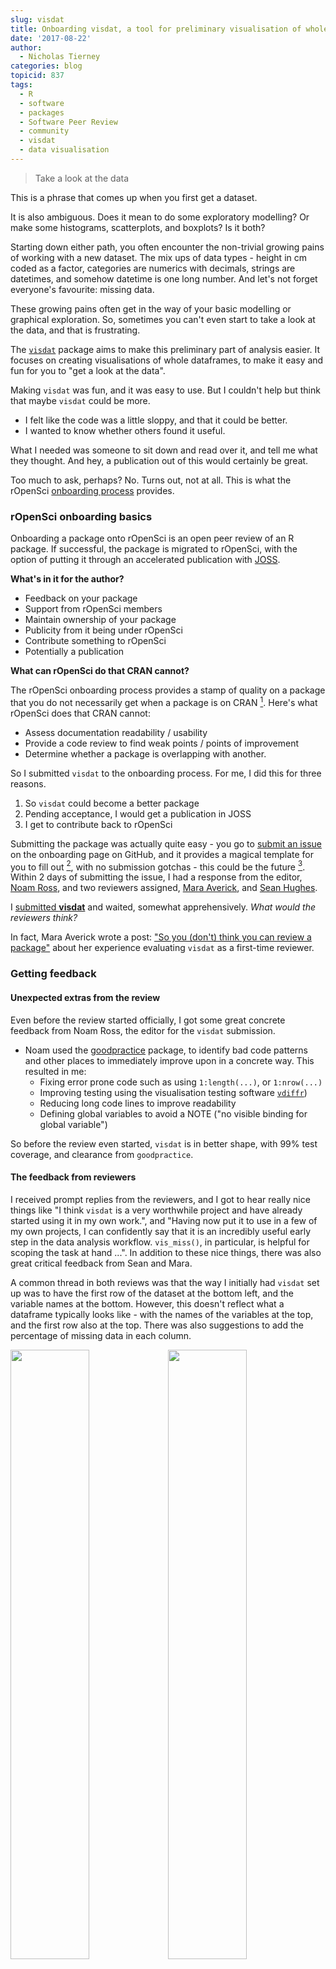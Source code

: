 ```yaml
---
slug: visdat
title: Onboarding visdat, a tool for preliminary visualisation of whole dataframes
date: '2017-08-22'
author:
  - Nicholas Tierney
categories: blog
topicid: 837
tags:
  - R
  - software
  - packages
  - Software Peer Review
  - community
  - visdat
  - data visualisation
---
```


> Take a look at the data

This is a phrase that comes up when you first get a dataset.

It is also ambiguous. Does it mean to do some exploratory modelling? Or make some histograms, scatterplots, and boxplots? Is it both?

Starting down either path, you often encounter the non-trivial growing pains of working with a new dataset. The mix ups of data types - height in cm coded as a factor, categories are numerics with decimals, strings are datetimes, and somehow datetime is one long number. And let's not forget everyone's favourite: missing data.

These growing pains often get in the way of your basic modelling or graphical exploration. So, sometimes you can't even start to take a look at the data, and that is frustrating.

The [`visdat`](https://github.com/ropensci/visdat) package aims to make this preliminary part of analysis easier. It focuses on creating visualisations of whole dataframes, to make it easy and fun for you to "get a look at the data".

Making `visdat` was fun, and it was easy to use. But I couldn't help but think that maybe `visdat` could be more.

*  I felt like the code was a little sloppy, and that it could be better.
*  I wanted to know whether others found it useful.

What I needed was someone to sit down and read over it, and tell me what they thought. And hey, a publication out of this would certainly be great.

Too much to ask, perhaps? No. Turns out, not at all. This is what the rOpenSci [onboarding process](https://github.com/ropensci/software-review) provides.

### rOpenSci onboarding basics

Onboarding a package onto rOpenSci is an open peer review of an R package. If successful, the package is migrated to rOpenSci, with the option of putting it through an accelerated publication with [JOSS](https://joss.theoj.org/).

**What's in it for the author?**

* Feedback on your package
* Support from rOpenSci members
* Maintain ownership of your package
* Publicity from it being under rOpenSci
* Contribute something to rOpenSci
* Potentially a publication

**What can rOpenSci do that CRAN cannot?**

The rOpenSci onboarding process provides a stamp of quality on a package that you do not necessarily get when a package is on CRAN [^3]. Here's what rOpenSci does that CRAN cannot:

- Assess documentation readability / usability
- Provide a code review to find weak points / points of improvement
- Determine whether a package is overlapping with another.

[^3]: CRAN is an essential part of what makes the r-project successful and certainly without CRAN R simply would not be the language that it is today. The tasks provided by the rOpenSci onboarding require human hours, and there just isn't enough spare time and energy amongst CRAN managers.

So I submitted `visdat` to the onboarding process. For me, I did this for three reasons.

1. So `visdat` could become a better package
2. Pending acceptance, I would get a publication in JOSS
3. I get to contribute back to rOpenSci

Submitting the package was actually quite easy - you go to [submit an issue](https://github.com/ropensci/software-review/issues/new) on the onboarding page on GitHub, and it provides a magical template for you to fill out [^1], with no submission gotchas - this could be the future [^2]. Within 2 days of submitting the issue, I had a response from the editor, [Noam Ross](https://github.com/noamross), and two reviewers assigned, [Mara Averick](https://github.com/batpigandme), and [Sean Hughes](https://github.com/seaaan).

[^1]: Never used GitHub? Don't worry, creating an account is easy, and the template is all there for you. You provide very straightforward information, and it's all there at once.

[^2]: With some journals, the submission process means you aren't always clear what information you need ahead of time. Gotchas include things like "what is the residential address of every co-author", or getting everyone to sign a copyright notice.

I [submitted **visdat**](https://github.com/ropensci/software-review/issues/87) and waited, somewhat apprehensively. _What would the reviewers think?_

In fact, Mara Averick wrote a post: ["So you (don't) think you can review a package"](/blog/2017/08/22/first-package-review) about her experience evaluating `visdat` as a first-time reviewer.

### Getting feedback

#### Unexpected extras from the review

Even before the review started officially, I got some great concrete feedback from Noam Ross, the editor for the `visdat` submission.

- Noam used the [goodpractice](https://github.com/MangoTheCat/goodpractice) package, to identify bad code patterns and other places to immediately improve upon in a concrete way. This resulted in me:
  - Fixing error prone code such as using `1:length(...)`, or `1:nrow(...)`
  - Improving testing using the visualisation testing software [`vdiffr`](https://github.com/lionel-/vdiffr))
  - Reducing long code lines to improve readability
  - Defining global variables to avoid a NOTE ("no visible binding for global variable")

So before the review even started, `visdat` is in better shape, with 99% test coverage, and clearance from `goodpractice`.

#### The feedback from reviewers

I received prompt replies from the reviewers, and I got to hear really nice things like  "I think `visdat` is a very worthwhile project and have already started using it in my own work.", and "Having now put it to use in a few of my own projects, I can confidently say that it is an incredibly useful early step in the data analysis workflow. `vis_miss()`, in particular, is helpful for scoping the task at hand ...". In addition to these nice things, there was also great critical feedback from Sean and Mara.

A common thread in both reviews was that the way I initially had `visdat` set up was to have the first row of the dataset at the bottom left, and the variable names at the bottom. However, this doesn't reflect what a dataframe typically looks like - with the names of the variables at the top, and the first row also at the top. There was also suggestions to add the percentage of missing data in each column.

<img src="/assets/blog-images/2017-08-22-visdat/blog-vis-dat-compare-1.png" width="50%" /><img src="/assets/blog-images/2017-08-22-visdat/blog-vis-dat-compare-2.png" width="50%" /><img src="/assets/blog-images/2017-08-22-visdat/blog-vis-dat-compare-3.png" width="50%" /><img src="/assets/blog-images/2017-08-22-visdat/blog-vis-dat-compare-4.png" width="50%" />

_On the left are the old `visdat` and vismiss plots, and on the right are the new `visdat` and vismiss plots._

Changing this makes the plots make a lot more sense, and read better.

Mara made me aware of the warning and error messages that I had let crop up in the package. This was something I had grown to accept - the plot worked, right? But Mara pointed out that from a user perspective, seeing these warnings and messages can be a negative experience for the user, and something that might stop them from using it - how do they know if their plot is accurate with all these warnings? Are they using it wrong?

Sean gave practical advice on reducing code duplication, explaining how to write general construction method to prepare the data for the plots. Sean also explained how to write C++ code to improve the speed of `vis_guess()`.

From both reviewers I got nitty gritty feedback about my writing - places where documentation that was just a bunch of notes I made, or where I had reversed the order of a statement.

### What did I think?

I think that getting feedback in general on your own work can be a bit hard to take sometimes. We get attached to our ideas, we've seen them grow from little thought bubbles all the way to "all growed up" R packages. I was apprehensive about getting feedback on `visdat`. But the feedback process from rOpenSci was, as Tina Turner put it, ["simply the best"](https://www.youtube.com/watch?v=mNU3aIJs88g).

Boiling down the onboarding review process down to a few key points, I would say it is **transparent**, **friendly**, and **thorough**.

Having the entire review process on GitHub means that everyone is accountable for what they say, and means that you can track exactly what everyone said about it _in one place_. No email chain hell with (mis)attached documents, accidental reply-alls or single replies. The whole internet is cc'd in on this discussion.

Being an rOpenSci initiative, the process is incredibly **friendly** and respectful of everyone involved. Comments are upbeat, but are also, importantly **thorough**, providing constructive feedback.

### So what does `visdat` look like?


```r
library(visdat)

vis_dat(airquality)
```

![visdat-example](/assets/blog-images/2017-08-22-visdat/blog-vis-dat-example-1.png)

This shows us a visual analogue of our data, the variable names are shown on the top, and the class of each variable is shown, along with where missing data.

You can focus in on missing data with `vis_miss()`


```r
vis_miss(airquality)
```

![vis-miss-example](/assets/blog-images/2017-08-22-visdat/blog-vis-miss-aq-1.png)

This shows only missing and present information in the data. In addition to `vis_dat()` it shows the percentage of missing data for each variable and also the overall amount of missing data. `vis_miss()` will also indicate when a dataset has no missing data at all, or a very small percentage.

### The future of `visdat`

There are some really exciting changes coming up for `visdat`. The first is making a plotly version of all of the figures that provides useful tooltips and interactivity. The second and third changes to bring in later down the track are to include the idea of visualising expectations, where the user can search their data for particular things, such as particular characters like "~" or values like -99, or -0, or conditions "x > 101", and visualise them. Another final idea is to make it easy to visually compare two dataframes of differing size. We also want to work on providing consistent palettes for particular datatypes. For example, character, numerics, integers, and datetime would all have different (and consistently different) colours.

I am very interested to hear how people use `visdat` in their work, so if you have suggestions or feedback I would love to hear from you! The best way to leave feedback is by [filing an issue](https://github.com/ropensci/visdat/issues/new), or perhaps sending me an email at nicholas [dot] tierney [at] gmail [dot] com.

### The future of your R package?

If you have an R package you should give some serious thought about submitting it to the rOpenSci through their onboarding process. There are very clear guidelines on their [onboarding GitHub page](https://github.com/ropensci/software-review). If you aren't sure about [package fit](https://devguide.ropensci.org/policies.html#aims-and-scope), you can submit a [pre-submission enquiry](https://github.com/ropensci/software-review/issues?q=is%3Aissue+label%3A0%2Fpresubmission) - the editors are nice and friendly, and a positive experience awaits you!
